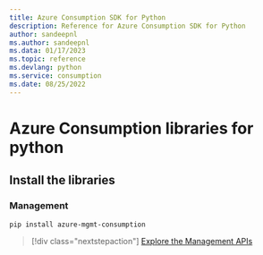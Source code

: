```yaml
---
title: Azure Consumption SDK for Python
description: Reference for Azure Consumption SDK for Python
author: sandeepnl
ms.author: sandeepnl
ms.data: 01/17/2023
ms.topic: reference
ms.devlang: python
ms.service: consumption
ms.date: 08/25/2022
---
```

# Azure Consumption libraries for python

## Install the libraries


### Management

```bash
pip install azure-mgmt-consumption
```
> [!div class="nextstepaction"]
> [Explore the Management APIs](/python/api/overview/azure/mgmt-consumption-readme)